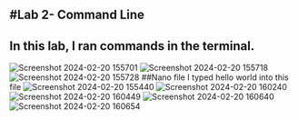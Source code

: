 #Lab 2- Command Line
---
In this lab, I ran commands in the terminal.
---
![Screenshot 2024-02-20 155701](https://github.com/rjdesantis/design6/assets/123084804/0fb008b1-131c-4381-ad64-0df42158e5e3)
![Screenshot 2024-02-20 155718](https://github.com/rjdesantis/design6/assets/123084804/419d6806-7c44-49dd-8cef-5048e9c3f2cd)
![Screenshot 2024-02-20 155728](https://github.com/rjdesantis/design6/assets/123084804/e4d08031-310a-420a-bc7d-18c1541e48fa)
##Nano file
I typed hello world into this file
![Screenshot 2024-02-20 155440](https://github.com/rjdesantis/design6/assets/123084804/525b1d72-3f43-4568-9854-bfcac7ccaa69)
![Screenshot 2024-02-20 160240](https://github.com/rjdesantis/design6/assets/123084804/85f2ef07-4c87-4fc1-8b1d-0b1443bf6cb5)
![Screenshot 2024-02-20 160449](https://github.com/rjdesantis/design6/assets/123084804/fceb03b2-2084-4b19-836b-318f88857c86)
![Screenshot 2024-02-20 160640](https://github.com/rjdesantis/design6/assets/123084804/a9a8a007-e106-4ef0-acd9-47dd7efb0b58)
![Screenshot 2024-02-20 160654](https://github.com/rjdesantis/design6/assets/123084804/705eaeb7-0a54-40f0-b42b-34677eba25af)

